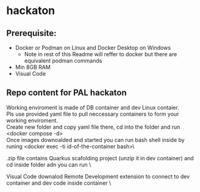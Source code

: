 # hackaton
## Prerequisite:
  * Docker or Podman on Linux and Docker Desktop on Windows
    * Note in rest of this Readme will reffer to docker but there are equivalent podman commands
  * Min 8GB RAM
  * Visual Code
## Repo content for PAL hackaton
  Working enviroment is made of DB container and dev Linux contaier.\
  Pls use provided yaml file to pull neccessary containers to form your working enviroment.\
  Create new folder and copy yaml file there, cd into the folder and run <docker compose -d> \
  Once images downoalded and started you can run bash shell inside by runing <docker exec -ti id-of-the-container bash>\

  .zip file contains Quarkus scafolding project (unzip it in dev container) and cd inside folder adn you can run <mvn compile quarkus:dev> \

  Visual Code downalod Remote Development extension to connect to dev container and dev code inside container \
